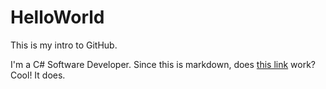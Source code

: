 # HelloWorld
This is my intro to GitHub.

I'm a C# Software Developer. Since this is markdown, does [this link](https://camelcamelcamel.com/) work?
Cool! It does.
